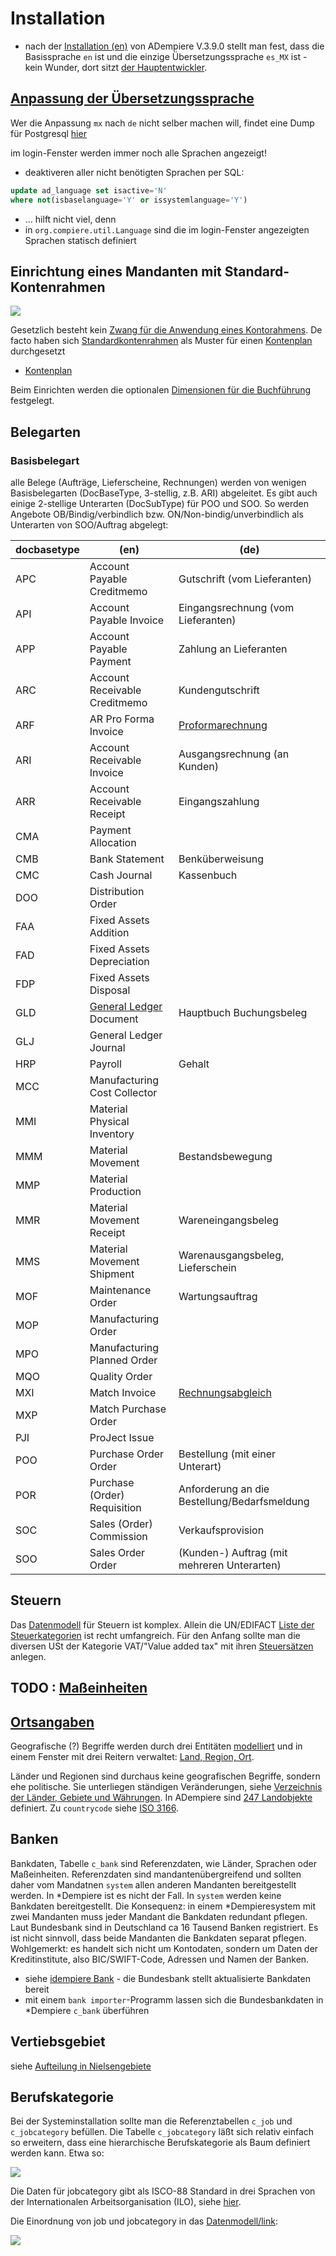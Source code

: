 # Installation

* nach der [Installation (en)](http://wiki.adempiere.net/Installation_Steps) von ADempiere V.3.9.0 stellt man fest, dass die Basissprache  `en` ist und die einzige Übersetzungssprache `es_MX` ist - kein Wunder, dort sitzt [der Hauptentwickler](https://github.com/e-Evolution).  

## [Anpassung der Übersetzungssprache](http://wiki.idempiere.org/de/Sprache_%28Fenster_ID-106%29#Beitr.C3.A4ge)

Wer die Anpassung `mx` nach `de` nicht selber machen will, findet eine Dump für Postgresql [hier](https://github.com/klst-de/de-mpiere/tree/master/data/seed)

im login-Fenster werden immer noch alle Sprachen angezeigt!

* deaktiveren aller nicht benötigten Sprachen per SQL:

```sql
update ad_language set isactive='N'
where not(isbaselanguage='Y' or issystemlanguage='Y')
```

* ...  hilft nicht viel, denn
* in `org.compiere.util.Language` sind die im login-Fenster angezeigten Sprachen statisch definiert

## Einrichtung eines Mandanten mit Standard-Kontenrahmen

![](../.gitbook/assets/InitialClientSetup-Dim.PNG)

Gesetzlich besteht kein [Zwang für die Anwendung eines Kontorahmens](http://wirtschaftslexikon.gabler.de/Archiv/6469/erlasskontenrahmen-v8.html). De facto haben sich [Standardkontenrahmen](https://de.wikipedia.org/wiki/Kontenrahmen#Standardkontenrahmen) als Muster für einen [Kontenplan](https://de.wikipedia.org/wiki/Kontenplan) durchgesetzt

* [Kontenplan](http://wiki.idempiere.org/de/Ersteinrichtung_Mandant#Hinweise_zu_Kontenpl.C3.A4nen)

Beim Einrichten werden die optionalen [Dimensionen für die Buchführung](2.8-acc.md) festgelegt.

## Belegarten

### Basisbelegart

alle Belege (Aufträge, Lieferscheine, Rechnungen) werden von wenigen Basisbelegarten (DocBaseType, 3-stellig, z.B. ARI) abgeleitet. Es gibt auch einige 2-stellige Unterarten (DocSubType) für POO und SOO. So werden Angebote OB/Bindig/verbindlich bzw. ON/Non-bindig/unverbindlich als Unterarten von SOO/Auftrag abgelegt:

docbasetype | (en)                          | (de)
----------- | ----------------------------- | ----
APC         | Account Payable Creditmemo    | Gutschrift (vom Lieferanten)
API         | Account Payable Invoice       | Eingangsrechnung (vom Lieferanten)
APP         | Account Payable Payment       | Zahlung an Lieferanten 
ARC         | Account Receivable Creditmemo | Kundengutschrift
ARF         | AR Pro Forma Invoice          | [Proformarechnung](https://de.wikipedia.org/wiki/Proformarechnung)
ARI         | Account Receivable Invoice    | Ausgangsrechnung (an Kunden) 
ARR         | Account Receivable Receipt    | Eingangszahlung
CMA         | Payment Allocation            | 
CMB         | Bank Statement                | Benküberweisung 
CMC         | Cash Journal                  | Kassenbuch
DOO         | Distribution Order            |  
FAA         | Fixed Assets Addition         |
FAD         | Fixed Assets Depreciation     |   
FDP         | Fixed Assets Disposal         | 
GLD         | [General Ledger](https://en.wikipedia.org/wiki/General_ledger) Document | Hauptbuch Buchungsbeleg   
GLJ         | General Ledger Journal        |
HRP         | Payroll                       | Gehalt 
MCC         | Manufacturing Cost Collector  | 
MMI         | Material Physical Inventory   |   
MMM         | Material Movement             | Bestandsbewegung  
MMP         | Material Production           | 
MMR         | Material Movement Receipt     | Wareneingangsbeleg  
MMS         | Material Movement Shipment    | Warenausgangsbeleg, Lieferschein
MOF         | Maintenance Order             | Wartungsauftrag 
MOP         | Manufacturing Order           |  
MPO         | Manufacturing Planned Order   | 
MQO         | Quality Order                 | 
MXI         | Match Invoice                 | [Rechnungsabgleich](https://www.controlling-wiki.com/de/index.php/Invoice_Matching_%28Rechnungsabgleich%29)
MXP         | Match Purchase Order          |   
PJI         | ProJect Issue                 |  
POO         | Purchase Order Order          | Bestellung (mit einer Unterart)   
POR         | Purchase (Order) Requisition  | Anforderung an die Bestellung/Bedarfsmeldung
SOC         | Sales (Order) Commission      | Verkaufsprovision  
SOO         | Sales Order Order             | (Kunden-) Auftrag (mit mehreren Unterarten) 



## Steuern 

Das [Datenmodell](https://globalqss.com/idempiere/5.1_20171111/schemaspy/Tax/relationships.html) für Steuern ist komplex. Allein die UN/EDIFACT [Liste der Steuerkategorien](http://www.unece.org/trade/untdid/d13b/tred/tred5153.htm) ist recht umfangreich. Für den Anfang sollte man die diversen USt der Kategorie VAT/"Value added tax" mit ihren [Steuersätzen](https://de.wikipedia.org/wiki/Umsatzsteuer#Umsatzsteuer_in_EU-L.C3.A4ndern) anlegen.

## TODO : [Maßeinheiten](http://wiki.idempiere.org/de/Ma%C3%9Feinheit_%28Fenster_ID-120%29)

## [Ortsangaben](https://bitbucket.org/eugenh/idempiere/wiki/Orte#!landerspezifische-einstellungen) 

Geografische (?) Begriffe werden durch drei Entitäten [modelliert](https://bitbucket.org/eugenh/idempiere/wiki/Orte#!datenmodell) und in einem Fenster mit drei Reitern verwaltet: [Land, Region, Ort](http://wiki.idempiere.org/de/Land,_Region,_Ort_%28Fenster_ID-122%29).

Länder und Regionen sind durchaus keine geografischen Begriffe, sondern ehe politische. Sie unterliegen ständigen Veränderungen, siehe [Verzeichnis der Länder, Gebiete und Währungen](http://publications.europa.eu/code/de/de-5000500.htm). In ADempiere sind [247 Landobjekte](https://bitbucket.org/eugenh/idempiere/wiki/Orte#!lander) definiert. Zu `countrycode` siehe [ISO 3166](https://www.iso.org/obp/ui/#iso:pub:PUB500001:en).

## Banken

Bankdaten, Tabelle `c_bank` sind Referenzdaten, wie Länder, Sprachen oder Maßeinheiten. Referenzdaten sind mandantenübergreifend und sollten daher vom Mandatnen `system` allen anderen Mandanten bereitgestellt werden. In *Dempiere ist es nicht der Fall. In `system` werden keine Bankdaten bereitgestellt. Die Konsequenz: in einem *Dempieresystem mit zwei Mandanten muss jeder Mandant die Bankdaten redundant pflegen. Laut Bundesbank sind in Deutschland ca 16 Tausend Banken registriert. Es ist nicht sinnvoll, dass beide Mandanten die Bankdaten separat pflegen. Wohlgemerkt: es handelt sich nicht um Kontodaten, sondern um Daten der Kreditinstitute, also BIC/SWIFT-Code, Adressen und Namen der Banken.

* siehe [idempiere Bank](https://wiki.idempiere.org/de/Bank_%28Fenster_ID-158%29#Beitr.C3.A4ge) - die Bundesbank stellt aktualisierte Bankdaten bereit
* mit einem `bank importer`-Programm lassen sich die Bundesbankdaten in *Dempiere `c_bank` überführen

## Vertiebsgebiet

siehe [Aufteilung in Nielsengebiete](http://wiki.idempiere.org/de/Baum_%28Fenster_ID-163%29#SalesRegion)

## Berufskategorie

Bei der Systeminstallation sollte man die Referenztabellen `c_job` und `c_jobcategory` befüllen. Die Tabelle `c_jobcategory` läßt sich relativ einfach so erweitern, dass eine hierarchische Berufskategorie als Baum definiert werden kann. Etwa so:

![](../.gitbook/assets/jobcat-tree.PNG)

Die Daten für jobcategory gibt als ISCO-88 Standard in drei Sprachen von der Internationalen Arbeitsorganisation (ILO), siehe [hier](http://wiki.idempiere.org/de/Positionskategorie_%28Fenster_ID-352%29#Berufskategorien).

Die Einordnung von job und jobcategory in das [Datenmodell/link](https://globalqss.com/idempiere/1.0c/schemaspy/OrgUser/relationships.html):

![](../.gitbook/assets/job+jobcat-model.PNG)

